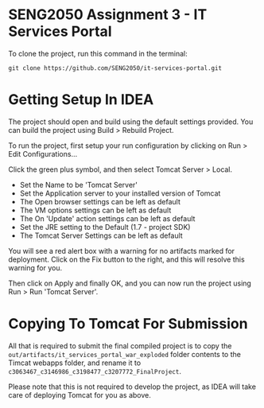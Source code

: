 # SENG2050 Assignment 3 - IT Services Portal

To clone the project, run this command in the terminal:

    git clone https://github.com/SENG2050/it-services-portal.git
    
# Getting Setup In IDEA

The project should open and build using the default settings provided. You can build the project using Build > Rebuild Project.

To run the project, first setup your run configuration by clicking on Run > Edit Configurations...

Click the green plus symbol, and then select Tomcat Server > Local.

- Set the Name to be 'Tomcat Server'
- Set the Application server to your installed version of Tomcat
- The Open browser settings can be left as default
- The VM options settings can be left as default
- The On 'Update' action settings can be left as default
- Set the JRE setting to the Default (1.7 - project SDK)
- The Tomcat Server Settings can be left as default

You will see a red alert box with a warning for no artifacts marked for deployment. Click on the Fix button to the right, and this will resolve this warning for you.

Then click on Apply and finally OK, and you can now run the project using Run > Run 'Tomcat Server'.

# Copying To Tomcat For Submission

All that is required to submit the final compiled project is to copy the ```out/artifacts/it_services_portal_war_exploded``` folder contents to the Timcat webapps folder, and rename it to ```c3063467_c3146986_c3198477_c3207772_FinalProject```.

Please note that this is not required to develop the project, as IDEA will take care of deploying Tomcat for you as above.